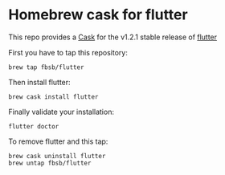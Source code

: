 # Homebrew cask for flutter

This repo provides a [Cask](https://github.com/Homebrew/homebrew-cask) for the v1.2.1 stable release of [flutter](https://flutter.io/)

First you have to tap this repository:
```
brew tap fbsb/flutter
```

Then install flutter:
```
brew cask install flutter
```

Finally validate your installation:
```
flutter doctor
```

To remove flutter and this tap:
```
brew cask uninstall flutter
brew untap fbsb/flutter
```
